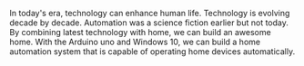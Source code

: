 In today's era, technology can enhance human life. Technology is evolving decade by decade. Automation was a science fiction earlier but not today. By combining latest technology with home, we can build an awesome home. With the Arduino uno and Windows 10, we can build a home automation system that is capable of operating home devices automatically.
